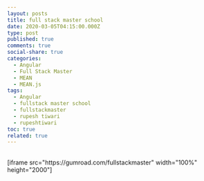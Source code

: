 ```yaml
---
layout: posts
title: full stack master school
date: 2020-03-05T04:15:00.000Z
type: post
published: true
comments: true
social-share: true
categories:
  - Angular
  - Full Stack Master
  - MEAN
  - MEAN.js
tags:
  - Angular
  - fullstack master school
  - fullstackmaster
  - rupesh tiwari
  - rupeshtiwari
toc: true
related: true
---
```


<p><!-- wp:shortcode --><br />
[iframe src="https://gumroad.com/fullstackmaster" width="100%" height="2000"]<br />
<!-- /wp:shortcode --></p>
